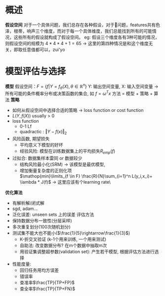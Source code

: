 # 概述

**假设空间**
对于一个具体问题，我们总存在各种假设，对于🍉问题，features共有色泽，根蒂，响声三个维度，而对于每一个具体维度，我们总能找到所有的可能情况，这些所有的假设就构成了假设空间。
eg: 假设三个维度各有3种可能的情况，则假设空间的规模为
	$4*4*4+1=65$ $\rightarrow$ 这里的第四种情况是和这个维度无关，即取任意值都可以，zui'yo

# 模型评估与选择
**模型**
假设空间：$F =\{f|Y=f_\theta(X),\theta \in  \mathbb{R}^n\}$ Y: 输出空间变量, X: 输入空间变量 $\rightarrow$ 所有可能的条件概率分布或决策函数的集合, 如 $f = \omega^Tx$
方法 = 模型 + 策略 + 算法
**策略**
- 如何从假设空间中选择合适的策略 $\rightarrow$ loss function or cost function
- $L(Y,f(X))$ usually > 0 
- loss function
	- 0-1 Lf  
	- quadractic : $\Vert Y-f(x)\Vert_2$
- 风险函数, 期望损失
	- 平均意义下模型的好坏
	- 经验风险: 模型在训练数据集上的平均损失$R_{emp}(f)$
- 过拟合: 数据集样本雷同 or 数据较少
	- 结构风险最小化(SRM) $\rightarrow$ 该模型是最优模型, 
	- 增加衡量复杂度的正则化项 	
		$\mathop{min}\limits_{f \in F} \frac{R}{N}\sum_{i=1}^n L(y_i,x_i)+ \lambda * J(f)$			$\rightarrow$ 这里应该有个learning rate\
		
**优化算法**
- 有解析解/闭式解
- sgd, adam...
- 泛化误差: unseen sets 上的误差
评估方法
- 保持数据分布一致性(分层采样)
- 多次重复划分(100次随机划分)
- 测试集不能大也不能小($\frac{1}{5}\rightarrow\frac{1}{3}$)
	- K-折交叉验证 (k-1个用来训练, 一个用来测试)
	- 自助法: 改变数据分布?  在m个数据中抽取m次
	- 用验证集调整超参数(validation set): 产生若干模型, 根据评估方法进行选择
- 性能度量:
	- 回归任务用均方误差
	- 错误率
	- 查准率$\frac{TP}{TP+FP}$
	- 查全率$\frac{TP}{TP+FN}$



<!--stackedit_data:
eyJoaXN0b3J5IjpbLTU3MjU5ODAwOSwxMTg2NzUxMDA5LC01OD
I3MTcwMDMsNjIzMTUzNTA0LC02MDcxMjAzMTksLTc4MDM2MjE5
LC0xMTU1NzU0NjExLC0xMjgzNjM0ODY3XX0=
-->